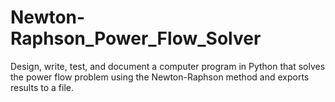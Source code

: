 # Newton-Raphson_Power_Flow_Solver
Design, write, test, and document a computer program in Python that solves the power flow problem using the Newton-Raphson method and exports results to a file.
